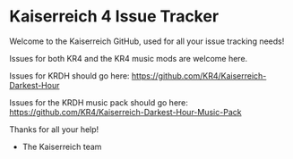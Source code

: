 # Kaiserreich 4 Issue Tracker

Welcome to the Kaiserreich GitHub, used for all your issue tracking needs!

Issues for both KR4 and the KR4 music mods are welcome here.

Issues for KRDH should go here: https://github.com/KR4/Kaiserreich-Darkest-Hour

Issues for the KRDH music pack should go here: https://github.com/KR4/Kaiserreich-Darkest-Hour-Music-Pack

Thanks for all your help!

- The Kaiserreich team

